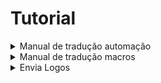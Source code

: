 # Tutorial

<details>
<summary>Manual de tradução automação</summary>

```bash
cd /home/chatwoot/chatwoot/app/javascript/dashboard/routes/dashboard/settings/automation/
```
```bash
curl -o constants.js https://raw.githubusercontent.com/doug-fsg/Tradu--o-InoveChat/master/Automa%C3%A7%C3%B5es/automa%C3%A7%C3%B5es.js
```

```bash
sudo -i -u chatwoot
```
```bash
cd chatwoot
```
```bash
rake assets:precompile RAILS_ENV=production
```
```bash
exit
```
```bash
systemctl daemon-reload && systemctl restart chatwoot.target
```
</details>

<details>
<summary>Manual de tradução macros</summary>

```bash
cd /home/chatwoot/chatwoot/app/javascript/dashboard/routes/dashboard/settings/macros/
```
```bash
curl -o constants.js https://raw.githubusercontent.com/doug-fsg/Traducao-InoveChat/master/Macros/macros.js
```

```bash
sudo -i -u chatwoot
```
```bash
cd chatwoot
```
```bash
rake assets:precompile RAILS_ENV=production
```
```bash
exit
```
```bash
systemctl daemon-reload && systemctl restart chatwoot.target
```
</details>

<details>
<summary>Envia Logos</summary>

```bash
sudo -i -u chatwoot
```

```bash
cd chatwoot/chatwoot/public
```
```bash
git clone https://github.com/doug-fsg/Traducao-InoveChat.git
```
```bash
cp -r Traducao-InoveChat/Logos/. /home/chatwoot/chatwoot/public
```
```bash
rm -rf Traducao-InoveChat
```
Logo Inicial
```bash
cd /home/chatwoot/chatwoot/public/brand-assets
```
THUMBNAIL:
```bash
wget -O logo_thumbnail.svg https://github.com/doug-fsg/Traducao-InoveChat/raw/master/logo_thumbnail.svg
```
LOGO DARK:
```bash
wget -O logo_dark.svg https://github.com/doug-fsg/Traducao-InoveChat/raw/master/logo_dark.svg
```
LOGO:
```bash
wget -O logo.svg https://github.com/doug-fsg/Traducao-InoveChat/raw/master/logo.svg
```
```bash

```
```bash

```
</details>
